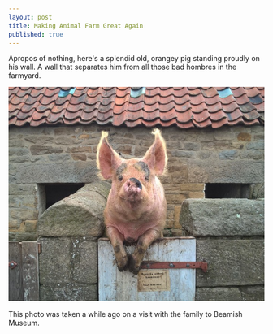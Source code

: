 ```yaml
---
layout: post
title: Making Animal Farm Great Again
published: true
---
```


Apropos of nothing, here's a splendid old, orangey pig standing proudly on his wall. A wall that separates him from all 
those bad hombres in the farmyard.

![pig](/img/posts/making-animal-farm-great-again/mafga.jpg)

This photo was taken a while ago on a visit with the family to Beamish Museum.
